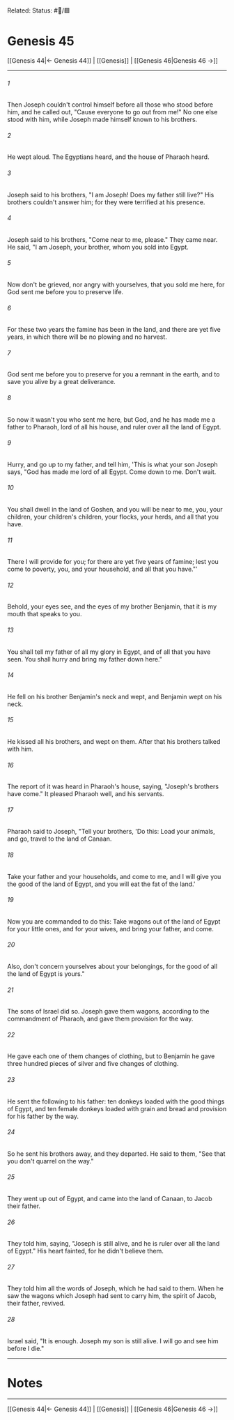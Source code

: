 Related:
Status: #📖/🟥
# Genesis 45

[[Genesis 44|← Genesis 44]] | [[Genesis]] | [[Genesis 46|Genesis 46 →]]
***



###### 1 
Then Joseph couldn't control himself before all those who stood before him, and he called out, "Cause everyone to go out from me!" No one else stood with him, while Joseph made himself known to his brothers. 

###### 2 
He wept aloud. The Egyptians heard, and the house of Pharaoh heard. 

###### 3 
Joseph said to his brothers, "I am Joseph! Does my father still live?" His brothers couldn't answer him; for they were terrified at his presence. 

###### 4 
Joseph said to his brothers, "Come near to me, please." They came near. He said, "I am Joseph, your brother, whom you sold into Egypt. 

###### 5 
Now don't be grieved, nor angry with yourselves, that you sold me here, for God sent me before you to preserve life. 

###### 6 
For these two years the famine has been in the land, and there are yet five years, in which there will be no plowing and no harvest. 

###### 7 
God sent me before you to preserve for you a remnant in the earth, and to save you alive by a great deliverance. 

###### 8 
So now it wasn't you who sent me here, but God, and he has made me a father to Pharaoh, lord of all his house, and ruler over all the land of Egypt. 

###### 9 
Hurry, and go up to my father, and tell him, 'This is what your son Joseph says, "God has made me lord of all Egypt. Come down to me. Don't wait. 

###### 10 
You shall dwell in the land of Goshen, and you will be near to me, you, your children, your children's children, your flocks, your herds, and all that you have. 

###### 11 
There I will provide for you; for there are yet five years of famine; lest you come to poverty, you, and your household, and all that you have."' 

###### 12 
Behold, your eyes see, and the eyes of my brother Benjamin, that it is my mouth that speaks to you. 

###### 13 
You shall tell my father of all my glory in Egypt, and of all that you have seen. You shall hurry and bring my father down here." 

###### 14 
He fell on his brother Benjamin's neck and wept, and Benjamin wept on his neck. 

###### 15 
He kissed all his brothers, and wept on them. After that his brothers talked with him. 

###### 16 
The report of it was heard in Pharaoh's house, saying, "Joseph's brothers have come." It pleased Pharaoh well, and his servants. 

###### 17 
Pharaoh said to Joseph, "Tell your brothers, 'Do this: Load your animals, and go, travel to the land of Canaan. 

###### 18 
Take your father and your households, and come to me, and I will give you the good of the land of Egypt, and you will eat the fat of the land.' 

###### 19 
Now you are commanded to do this: Take wagons out of the land of Egypt for your little ones, and for your wives, and bring your father, and come. 

###### 20 
Also, don't concern yourselves about your belongings, for the good of all the land of Egypt is yours." 

###### 21 
The sons of Israel did so. Joseph gave them wagons, according to the commandment of Pharaoh, and gave them provision for the way. 

###### 22 
He gave each one of them changes of clothing, but to Benjamin he gave three hundred pieces of silver and five changes of clothing. 

###### 23 
He sent the following to his father: ten donkeys loaded with the good things of Egypt, and ten female donkeys loaded with grain and bread and provision for his father by the way. 

###### 24 
So he sent his brothers away, and they departed. He said to them, "See that you don't quarrel on the way." 

###### 25 
They went up out of Egypt, and came into the land of Canaan, to Jacob their father. 

###### 26 
They told him, saying, "Joseph is still alive, and he is ruler over all the land of Egypt." His heart fainted, for he didn't believe them. 

###### 27 
They told him all the words of Joseph, which he had said to them. When he saw the wagons which Joseph had sent to carry him, the spirit of Jacob, their father, revived. 

###### 28 
Israel said, "It is enough. Joseph my son is still alive. I will go and see him before I die."

---
# Notes


***
[[Genesis 44|← Genesis 44]] | [[Genesis]] | [[Genesis 46|Genesis 46 →]]
